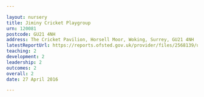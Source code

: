 ```yaml
---

layout: nursery
title: Jiminy Cricket Playgroup
urn: 120081
postcode: GU21 4NH
address: The Cricket Pavilion, Horsell Moor, Woking, Surrey, GU21 4NH
latestReportUrl: https://reports.ofsted.gov.uk/provider/files/2568139/urn/120081.pdf
teaching: 2
development: 2
leadership: 2
outcomes: 2
overall: 2
date: 27 April 2016

---
```

